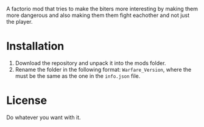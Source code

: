 A factorio mod that tries to make the biters more interesting by making them more dangerous and also making them them fight eachother and not just the player.

# Installation
1. Download the repository and unpack it into the mods folder.  
2. Rename the folder in the following format: ```Warfare_Version```, where the must be the same as the one in the ```info.json``` file.


# License
Do whatever you want with it.